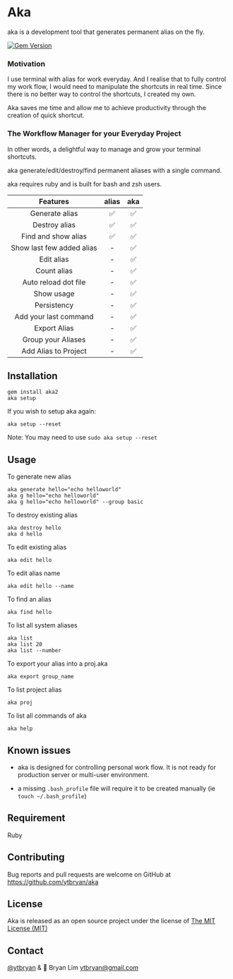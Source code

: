 # Aka 

aka is a development tool that generates permanent alias on the fly. 

[![Gem Version](https://badge.fury.io/rb/aka2.svg)](https://badge.fury.io/rb/aka2)

### Motivation
I use terminal with alias for work everyday. And I realise that to fully control my work flow, I would need to
manipulate the shortcuts in real time. Since there is no better way to control the shortcuts, I created my own.

Aka saves me time and allow me to achieve productivity through the creation of quick shortcut.

### The Workflow Manager for your Everyday Project


In other words, a delightful way to manage and grow your terminal shortcuts.

aka generate/edit/destroy/find permanent aliases with a single command.

aka requires ruby and is built for bash and zsh users.

| Features                  | alias                        | aka                    |
| :-----------------------: |:----------------------------:| :---------------------:|
| Generate alias            |  ✅                          | ✅                     |
| Destroy alias             |  ✅                          | ✅                     |
| Find and show alias       |  ✅                          | ✅                     |
| Show last few added alias |  -                           | ✅                     |
| Edit alias                |  -                           | ✅                     |
| Count alias               |  -                           | ✅                     |
| Auto reload dot file      |  -                           | ✅                     |
| Show usage                |  -                           | ✅                     |
| Persistency               |  -                           | ✅                     |
| Add your last command     |  -                           | ✅                     |
| Export Alias              |  -                           | ✅                     |
| Group your Aliases        |  -                           | ✅                     |
| Add Alias to Project      |  -                           | ✅                     |

## Installation

    gem install aka2
    aka setup

If you wish to setup aka again:

    aka setup --reset

Note: You may need to use `sudo aka setup --reset`

## Usage

To generate new alias

    aka generate hello="echo helloworld"
    aka g hello="echo helloworld"
    aka g hello="echo helloworld" --group basic

To destroy existing alias

    aka destroy hello
    aka d hello

To edit existing alias

    aka edit hello

To edit alias name

    aka edit hello --name

To find an alias

    aka find hello

To list all system aliases

    aka list
    aka list 20
    aka list --number


To export your alias into a proj.aka

    aka export group_name

To list project alias

    aka proj

To list all commands of aka

    aka help

## Known issues

* aka is designed for controlling personal work flow. It is not ready for production server or multi-user environment. 

* a missing `.bash_profile` file will require it to be created manually (ie `touch ~/.bash_profile`)


## Requirement

Ruby

## Contributing

Bug reports and pull requests are welcome on GitHub at https://github.com/ytbryan/aka

## License

Aka is released as an open source project under the license of [The MIT License (MIT)](http://www.opensource.org/licenses/MIT)

## Contact

[@ytbryan](http://www.twitter.com/ytbryan) & 📮 Bryan Lim ytbryan@gmail.com
